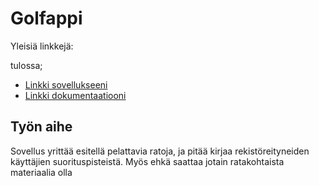 # Golfappi
Yleisiä linkkejä:

tulossa;
* [Linkki sovellukseeni](https://users.cs.helsinki.fi/surakkaj/tsoha/index.html)
* [Linkki dokumentaatiooni](https://www.github.com/surakkaj/Tsoha-Bootstrap/blob/master/doc/dokumentaatio.pdf)

## Työn aihe
Sovellus yrittää esitellä pelattavia ratoja, ja pitää kirjaa rekistöreityneiden käyttäjien suorituspisteistä. Myös ehkä saattaa jotain ratakohtaista materiaalia olla
